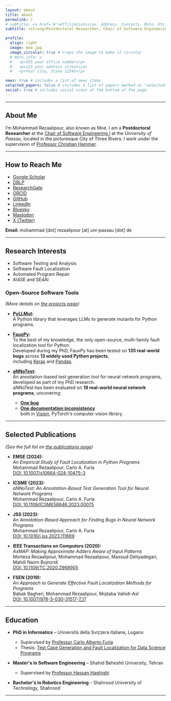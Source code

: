 ```yaml
---
layout: about
title: about
permalink: /
# subtitle: <a href='#'>Affiliations</a>. Address. Contacts. Moto. Etc.
subtitle: <strong>Postdoctoral Researcher, Chair of Software Engineering I, University of Passau</strong>

profile:
  align: right
  image: moe.jpg
  image_circular: true # crops the image to make it circular
  # more_info: >
  #   <p>555 your office number</p>
  #   <p>123 your address street</p>
  #   <p>Your City, State 12345</p>

news: true # includes a list of news items
selected_papers: false # includes a list of papers marked as "selected={true}"
social: true # includes social icons at the bottom of the page
---
```


---

## About Me

I’m Mohammad Rezaalipour, also known as Moe.
I am a **Postdoctoral Researcher** at the
[Chair of Software Engineering I](https://www.fim.uni-passau.de/software-engineering-i/lehrstuhlteam)
at the *University of Passau*, located in the picturesque City of Three Rivers.
I work under the supervision of
[Professor Christian Hammer](https://www.fim.uni-passau.de/software-engineering-i/lehrstuhlteam/lehrstuhlinhaber?config_id=a8d16e612076595e5b55aa227262539d&group_id=&module=TemplatePersondetails&range_id=d33789fe6848842635609cb3c3a3ff66&target=289537&username=hammer50&cHash=55277529dcf6fec1edb321830f19affd).

---

## How to Reach Me

- [Google Scholar](https://scholar.google.com/citations?user=CuQ9I_YAAAAJ)  
- [DBLP](https://dblp.org/search/publ?q=Mohammad+Rezaalipour)  
- [ResearchGate](https://www.researchgate.net/profile/Mohammad-Rezaalipour-2)  
- [ORCID](https://orcid.org/0000-0003-4522-7279)  
- [GitHub](https://github.com/mohrez86)  
- [LinkedIn](https://www.linkedin.com/in/m-rezaalipour)  
- [Bluesky](https://bsky.app/profile/mohrez25.bsky.social)
- [Mastodon](https://mastodon.acm.org/@mohrez) 
- [X (Twitter)](https://twitter.com/mohrez2019)  

**Email:** mohammad [dot] rezaalipour [at] uni-passau [dot] de

---

## Research Interests

- Software Testing and Analysis
- Software Fault Localization
- Automated Program Repair
- AI4SE and SE4AI
  
### Open-Source Software Tools  
*(More details on [the projects page](../projects))*

- **[PyLLMut](../projects#project-pyllmut):**  
  A Python library that leverages LLMs to generate mutants for Python programs. 

- **[FauxPy](../projects#project-fauxpy):**  
  To the best of my knowledge, the only open-source, multi-family fault localization tool for Python.  
  Developed during my PhD, FauxPy has been tested on **135 real-world bugs** across **13 widely used Python projects**,  
  including [Keras](https://github.com/keras-team/keras) and [Pandas](https://github.com/pandas-dev/pandas).  

- **[aNNoTest](../projects#project-annotest):**  
  An annotation-based test generation tool for neural network programs, developed as part of my PhD research.  
  aNNoTest has been evaluated on **19 real-world neural network programs**, uncovering:  
  - **[One bug](https://github.com/pytorch/vision/issues/5209)**  
  - **[One documentation inconsistency](https://github.com/pytorch/vision/issues/6607)**  
  both in [Vision](https://github.com/pytorch/vision), PyTorch's computer vision library.  

---

## Selected Publications

*(See the full list on [the publications page](../publications))*

- **EMSE (2024):**  
  *An Empirical Study of Fault Localization in Python Programs*  
  Mohammad Rezaalipour, Carlo A. Furia  
  [DOI: 10.1007/s10664-024-10475-3](https://doi.org/10.1007/s10664-024-10475-3)  

- **ICSME (2023):**  
  *aNNoTest: An Annotation-Based Test Generation Tool for Neural Network Programs*  
  Mohammad Rezaalipour, Carlo A. Furia  
  [DOI: 10.1109/ICSME58846.2023.00075](https://doi.org/10.1109/ICSME58846.2023.00075)  

- **JSS (2023):**  
  *An Annotation-Based Approach for Finding Bugs in Neural Network Programs*  
  Mohammad Rezaalipour, Carlo A. Furia  
  [DOI: 10.1016/j.jss.2023.111669](https://doi.org/10.1016/j.jss.2023.111669)  

- **IEEE Transactions on Computers (2020):**  
  *AxMAP: Making Approximate Adders Aware of Input Patterns*  
  Morteza Rezaalipour, Mohammad Rezaalipour, Masoud Dehyadegari, Mahdi Nazm Bojnordi  
  [DOI: 10.1109/TC.2020.2968905](https://doi.org/10.1109/TC.2020.2968905)  

- **FSEN (2019):**  
  *An Approach to Generate Effective Fault Localization Methods for Programs*  
  Babak Bagheri, Mohammad Rezaalipour, Mojtaba Vahidi-Asl  
  [DOI: 10.1007/978-3-030-31517-7_17](https://doi.org/10.1007/978-3-030-31517-7_17)

---

## Education

- **PhD in Informatics** – Università della Svizzera italiana, Lugano
  - Supervised by [Professor Carlo Alberto Furia](https://bugcounting.net/)
  - Thesis: [Test Case Generation and Fault Localization for Data Science Programs](../publications#test-case-generation-and-fault-localization-for-data-science-programs)

- **Master's in Software Engineering** – Shahid Beheshti University, Tehran
  - Supervised by [Professor Hassan Haghighi](https://facultymembers.sbu.ac.ir/haghighi/)

- **Bachelor's in Robotics Engineering** – Shahrood University of Technology, Shahrood

---
